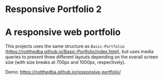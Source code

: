 # Responsive Portfolio 2
# A responsive web portfolio

This projects uses the same structure as `Basic-Portfolio` (<https://notthedba.github.io/Basic-Portfolio/index.html)>, but uses media queries to present three different layouts depending on the overall screen size (with size breaks at 700px and 1000px, respectively).

Demo: <https://notthedba.github.io/responsive-portfolio/>
